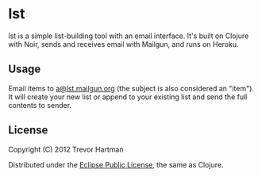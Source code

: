 # lst

lst is a simple list-building tool with an email interface. It's built on Clojure with
Noir, sends and receives email with Mailgun, and runs on Heroku.

## Usage

Email items to a@lst.mailgun.org (the subject is also considered an "item"). It
will create your new list or append to your existing list and send the full contents
to sender.

## License

Copyright (C) 2012 Trevor Hartman

Distributed under the [Eclipse Public
License](http://opensource.org/licenses/eclipse-1.0.php), the same as Clojure.
